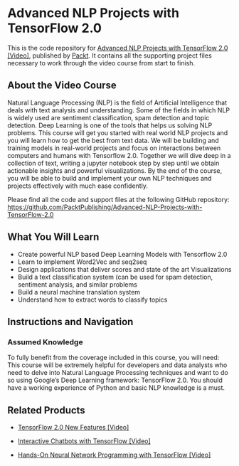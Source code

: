 # Advanced NLP Projects with TensorFlow 2.0
This is the code repository for [Advanced NLP Projects with TensorFlow 2.0 [Video]](https://www.packtpub.com/application-development/advanced-nlp-projects-tensorflow-20-video), published by [Packt](https://www.packtpub.com/?utm_source=github). It contains all the supporting project files necessary to work through the video course from start to finish.
## About the Video Course
Natural Language Processing (NLP) is the field of Artificial Intelligence that deals with text analysis and understanding. Some of the fields in which NLP is widely used are sentiment classification, spam detection and topic detection. Deep Learning is one of the tools that helps us solving NLP problems.
This course will get you started with real world NLP projects and you will learn how to get the best from text data. We will be building and training models in real-world projects and focus on interactions between computers and humans with Tensorflow 2.0. Together we will dive deep in a collection of text, writing a jupyter notebook step by step until we obtain actionable insights and powerful visualizations. 
By the end of the course, you will be able to build and implement your own NLP techniques and projects effectively with much ease confidently.

Please find all the code and support files at the following GitHub repository: https://github.com/PacktPublishing/Advanced-NLP-Projects-with-TensorFlow-2.0

<H2>What You Will Learn</H2>
<DIV class=book-info-will-learn-text>
<UL>
<LI> Create powerful NLP based Deep Learning Models with Tensorflow 2.0
<LI> Learn to implement Word2Vec and seq2seq
<LI> Design applications that deliver scores and state of the art Visualizations
<LI> Build a text classification system (can be used for spam detection, sentiment analysis, and similar problems
<LI> Build a neural machine translation system 
<LI> Understand how to extract words to classify topics</UL></DIV>

## Instructions and Navigation
### Assumed Knowledge
To fully benefit from the coverage included in this course, you will need:<br/>
This course will be extremely helpful for developers and data analysts who need to delve into Natural Language Processing techniques and want to do so using Google’s Deep Learning framework: TensorFlow 2.0. You should have a working experience of Python and basic NLP knowledge is a must.





## Related Products
* [TensorFlow 2.0 New Features [Video]](https://www.packtpub.com/big-data-and-business-intelligence/tensorflow-20-new-features-video)

* [Interactive Chatbots with TensorFlow [Video]](https://www.packtpub.com/big-data-and-business-intelligence/interactive-chatbots-tensorflow-video)

* [Hands-On Neural Network Programming with TensorFlow [Video]](https://www.packtpub.com/application-development/hands-neural-network-programming-tensorflow-video)
